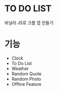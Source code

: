 # TO DO LIST
바닐라 JS로 크롬 앱 만들기

# 기능
- Clock
- To Do List
- Weather
- Random Quote
- Random Photo
- Offline Feature